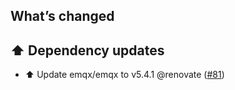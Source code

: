 ## What’s changed

## ⬆️ Dependency updates

- ⬆️ Update emqx/emqx to v5.4.1 @renovate ([#81](https://github.com/hassio-addons/addon-emqx/pull/81))
